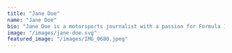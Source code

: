 ```yaml
---
title: "Jane Doe"
name: "Jane Doe"
bio: "Jane Doe is a motorsports journalist with a passion for Formula 1. She is a strong advocate for women in STEM and motorsports."
image: "/images/jane-doe.svg"
featured_image: "/images/IMG_0680.jpeg"
---
```

